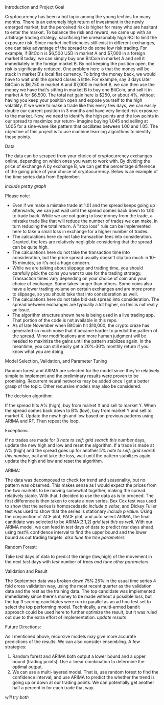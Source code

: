 Introduction and Project Goal

Cryptocurrency has been a hot topic among the young techies for many months. There is an extremely high return of investment in the newly emerged market, but the perceived risk is higher for many who are hesitant to enter the market. To balance the risk and reward, we came up with an arbitrage trading strategy, sacrificing the unreasonably high ROI to limit the exposure risk. Since market inefficiencies still exist in different exchanges, one can take advantage of the spread to do some low risk trading. For example, if BitCoin is $6,500 USD in market A and $7,000 in a foreign market B today, we can simply buy one BitCoin in market A and sell it immediately in the foreign market B. By not keeping the position open, the risk is significantly reduced. One problem here is that the money will be stuck in market B's local fiat currency. To bring the money back, we would have to wait until the spread closes a little. For example, say 3 days later BitCoin is $6,750 in market A and $7,000 in market B, we can then use the money we have that's sitting in market B to buy one BitCoin, and sell it in market A for $6,500. The total net gain here is $250, or about 4%, without having you keep your position open and expose yourself to the high volatility. If we were to make a trade like this every few days, we can easily double our current position in 3 months and have very limited risk exposure to the market. Now, we need to identify the high points and the low points in our spread to maximize our return- imagine buying 1.045 and selling at 1.005 for a sine-wave like pattern that oscillates between 1.00 and 1.05. The objective of this project is to use machine learning algorithms to identify these points.

Data

The data can be scraped from your choice of cryptocurrency exchanges online, depending on which ones you want to work with. By dividing the price of exchange A by exchange B, we can get the percentage difference of the going price of your choice of cryptocurrency. Below is an example of the time series data from September.    

*include pretty graph*

Please note:

- Even if we make a mistake trade at 1.01 and the spread keeps going up afterwards, we can just wait until the spread comes back down to 1.00 to trade back. While we are not going to lose money from the trade, a mistake trade like that will reduce the number of trades we can make, in turn reducing the total return. A "stop loss" rule can be implemented here to take a small loss in exchange for a higher number of trades.     
- The calculations here do not take transaction fees into consideration. Granted, the fees are relatively negligible considering that the spread can be quite high.
- The calculations here do not take the transaction time into consideration, but the price spread usually doesn't slip too much in 10-15 minutes, so it's not a huge concern.
- While we are talking about slippage and trading time, you should carefully pick the coins you want to use for the trading strategy. Transaction times vary depending on your choice of coin and your choice of exchange. Some takes longer than others. Some coins also have a lower trading volume on certain exchanges and are more prone to slippage, so you should take that into consideration as well.
- The calculations here do not take bid-ask spread into consideration. The spread between exchanges are typically a lot higher, so this is not really an issue.
- The algorithm structure shown here is being used in a live trading app. That portion of the code is not available in this repo.   
- As of late November when BitCoin hit $10,000, the crypto craze has generated so much noise that it became harder to predict the pattern of the spread. Minor modifications and more human judgment will be needed to maximize the gains until the pattern stablizes again. In the meantime, you can still easily get a 20%-30% monthly return if you know what you are doing.   

Model Selection, Validation, and Parameter Tuning

Random forest and ARIMA are selected for the model since they're relatively simple to implement and the preliminary results were proven to be promising. Recurrent neural networks may be added once I get a better grasp of the topic. Other recursive models may also be considered.

The decision algorithm:

If the spread hits A% (high), buy from market X and sell to market Y.
When the spread comes back down to B% (low), buy from market Y and sell to market X.
Update the new high and low based on previous patterns using ARIMA and RF. Then repeat the loop.

Exceptions:

If no trades are made for 3 *note to self: grid search this number* days, update the new high and low and reset the algorithm.
If a trade is made at A% (high) and the spread goes up for another 5% *note to self: grid search this number*, bail and take the loss, wait until the pattern stabilizes again, update the high and low and reset the algorithm.  

ARIMA:

The data was decomposed to check for trend and seasonality, but no pattern was observed. This makes sense as I would expect the prices from the two markets to be moving somewhat together, making the spread relatively stable. With that, I decided to use the data as is to proceed. The first difference is then taken to create a new series. Box Cox test was used to show that the series is homoscedastic *include p value*, and Dickey Fuller test was used to show that the series is stationary *include p value*. Using the conjunction of ACF plot, PACF plot, and auto select ARIMA, the final candidate was selected to be ARIMA(3,1,2) *grid test this as well*. With our ARIMA model, we can feed in *test* days of data to predict *test* days ahead, using *test*% confidence interval to find the upper bound and the lower bound as out trading targets. *also tune the tree parameters*

Random Forest:

Take *test* days of data to predict the range (low,high) of the movement in the next *test* days with *test* number of trees *and tune other parameters*.

Validation and Result

The September data was broken down 75% 25% in the usual time series 4 fold cross validation way, using the most recent quarter as the validation data and the rest as the training data. The top candidate was implemented immediately since there's money to be made without a possible loss, but the top 3 scoring candidates were run in parallel as an ad hoc test set to select the top performing model. Technically, a multi-armed bandit approach could be used here to further optimize the result, but it was ruled out due to the extra effort of implementation. *update results*    

Future Directions:

As I mentioned above, recursive models may give more accurate predictions of the results.  We can also consider ensembling. A few strategies:

1. Random forest and ARIMA both output a lower bound and a upper bound (trading points). Use a linear combination to determine the optimal output.
2. We can use a multi-layered model. That is, use random forest to find the confidence interval, and use ARIMA to predict the whether the trend is going up or down at our trading points. We can potentially get another half a percent in for each trade that way.

*will try both*
